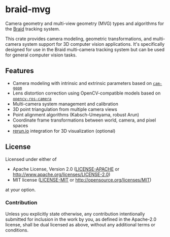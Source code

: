 # braid-mvg

Camera geometry and multi-view geometry (MVG) types and algorithms for the
[Braid](https://strawlab.org/braid) tracking system.

This crate provides camera modeling, geometric transformations, and multi-camera
system support for 3D computer vision applications. It's specifically designed
for use in the Braid multi-camera tracking system but can be used for general
computer vision tasks.

## Features

- Camera modeling with intrinsic and extrinsic parameters based on
  [`cam-geom`](https://crates.io/crates/cam-geom)
- Lens distortion correction using OpenCV-compatible models based on
  [`opencv-ros-camera`](https://crates.io/crates/opencv-ros-camera)
- Multi-camera system management and calibration
- 3D point triangulation from multiple camera views
- Point alignment algorithms (Kabsch-Umeyama, robust Arun)
- Coordinate frame transformations between world, camera, and pixel spaces
- [rerun.io](https://rerun.io) integration for 3D visualization (optional)

## License

Licensed under either of

- Apache License, Version 2.0 ([LICENSE-APACHE](LICENSE-APACHE) or
  <http://www.apache.org/licenses/LICENSE-2.0>)
- MIT license ([LICENSE-MIT](LICENSE-MIT) or <http://opensource.org/licenses/MIT>)

at your option.

### Contribution

Unless you explicitly state otherwise, any contribution intentionally submitted
for inclusion in the work by you, as defined in the Apache-2.0 license, shall be
dual licensed as above, without any additional terms or conditions.
